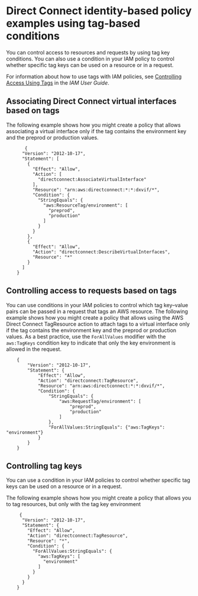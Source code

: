 # Direct Connect identity\-based policy examples using tag\-based conditions<a name="security_iam_resource-based-policy-examples"></a>

You can control access to resources and requests by using tag key conditions\. You can also use a condition in your IAM policy to control whether specific tag keys can be used on a resource or in a request\. 

For information about how to use tags with IAM policies, see [Controlling Access Using Tags](https://docs.aws.amazon.com/IAM/latest/UserGuide/access_iam-tags.html) in the *IAM User Guide*\.

## Associating Direct Connect virtual interfaces based on tags<a name="security_iam_resource-based-policy-examples-associate-interface"></a>

The following example shows how you might create a policy that allows associating a virtual interface only if the tag contains the environment key and the preprod or production values\. 

```
       {
      "Version": "2012-10-17",
      "Statement": [
        {
          "Effect": "Allow",
          "Action": [
            "directconnect:AssociateVirtualInterface"
          ],
          "Resource": "arn:aws:directconnect:*:*:dxvif/*",
          "Condition": {
            "StringEquals": {
              "aws:ResourceTag/environment": [
                "preprod",
                "production"
              ]
            }
          }
        },
        {
          "Effect": "Allow",
          "Action": "directconnect:DescribeVirtualInterfaces",
          "Resource": "*"
        }
      ]
    }
```

## Controlling access to requests based on tags<a name="security_iam_resource-based-policy-examples-associate-interface-requests"></a>

You can use conditions in your IAM policies to control which tag key–value pairs can be passed in a request that tags an AWS resource\. The following example shows how you might create a policy that allows using the AWS Direct Connect TagResource action to attach tags to a virtual interface only if the tag contains the environment key and the preprod or production values\. As a best practice, use the `ForAllValues` modifier with the `aws:TagKeys` condition key to indicate that only the key environment is allowed in the request\. 

 

```
    {
        "Version": "2012-10-17",
        "Statement": {
            "Effect": "Allow",
            "Action": "directconnect:TagResource",
            "Resource": "arn:aws:directconnect:*:*:dxvif/*",
            "Condition": {
                "StringEquals": {
                    "aws:RequestTag/environment": [
                        "preprod",
                        "production"
                    ]
                },
                "ForAllValues:StringEquals": {"aws:TagKeys": "environment"}
            }
        }
    }
```

## Controlling tag keys<a name="security_iam_resource-based-policy-examples-associate-interface-keys"></a>

You can use a condition in your IAM policies to control whether specific tag keys can be used on a resource or in a request\. 

The following example shows how you might create a policy that allows you to tag resources, but only with the tag key environment

```
     {
      "Version": "2012-10-17",
      "Statement": {
        "Effect": "Allow",
        "Action": "directconnect:TagResource",
        "Resource": "*",
        "Condition": {
          "ForAllValues:StringEquals": {
            "aws:TagKeys": [
              "environment"
            ]
          }
        }
      }
    }
```